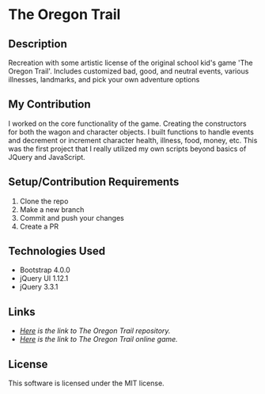 # The Oregon Trail

## Description

Recreation with some artistic license of the original school kid's game 'The Oregon Trail'. Includes customized bad, good, and neutral events, various illnesses, landmarks, and pick your own adventure options

## My Contribution

I worked on the core functionality of the game. Creating the constructors for both the wagon and character objects. I built functions to handle events and decrement or increment character health, illness, food, money, etc. This was the first project that I really utilized my own scripts beyond basics of JQuery and JavaScript.


## Setup/Contribution Requirements

1. Clone the repo
1. Make a new branch
1. Commit and push your changes
1. Create a PR

## Technologies Used

* Bootstrap 4.0.0
* jQuery UI 1.12.1
* jQuery 3.3.1

## Links

* _[Here](https://github.com/n8cotoa/oregon-trail) is the link to The Oregon Trail repository._
* _[Here](https://n8cotoa.github.io/oregon-trail) is the link to The Oregon Trail online game._

## License

This software is licensed under the MIT license.
